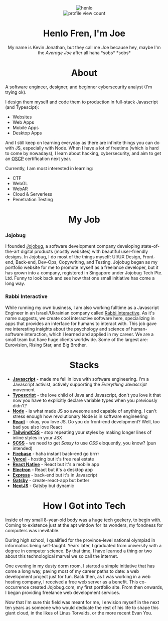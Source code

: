 <div align='center'>
<img src="https://i.redd.it/mc333pkb60541.jpg" alt="henlo">
<div>
<img src="https://komarev.com/ghpvc/?username=kevinjonathan911" align='center' alt="profile view count">
<h1 align='center'>Henlo Fren, I'm Joe</h1>
  </div>
  
  My name is Kevin Jonathan, but they call me Joe because hey, maybe I'm the *Average Joe* after all haha \*sobs\* \*sobs\*
</div>




<h1 align='center'>About</h1>

A software engineer, designer, and beginner cybersecurity analyst (I'm trying ok).

I design them myself and code them to production in full-stack Javascript (and Typescipt):
- Websites
- Web Apps
- Mobile Apps
- Desktop Apps

And I still keep on learning everyday as there are infinite things you can do with JS, especially with Node. When I have a lot of freetime (which is hard to come by nowadays), I learn about hacking, cybersecurity, and aim to get an [OSCP](https://www.offensive-security.com/pwk-oscp/) certification next year.

Currently, I am most interested in learning:
- CTF
- WebGL
- WebAR
- Cloud & Serverless
- Penetration Testing

<h1 align='center'>My Job</h1>

### Jojobug
I founded [Jojobug](https://jojobug.com), a software development company developing state-of-the-art digital products (mostly websites) with beautiful user-friendly designs. In Jojobug, I do most of the things myself: UI/UX Design, Front-end, Back-end, Dev-Ops, Copywriting, and Testing. Jojobug began as my portfolio website for me to promote myself as a freelance developer, but it has grown into a company, registered in Singapore under Jojobug Tech Pte. Ltd. Funny to look back and see how that one small initiative has come a long way.


### Rabbi Interactive
While running my own business, I am also working fulltime as a Javascript Engineer in an Israeli/Ukrainian company called [Rabbi Interactive](https://rabbi.agency/). As it's name suggests, we create cool interactive software here, specializing in apps that provides an interface for humans to interact with. This job gave me interesting insights about the psychology and science of human-software interaction, which I learned and applied in my career. We are a small team but have huge clients worldwide. Some of the largest are: Eurovision, Rising Star, and Big Brother.

<h1 align='center'>Stacks</h1>

- **[Javascript](https://developer.mozilla.org/en-US/docs/Web/JavaScript)** - made me fell in love with software engineering. I'm a Javascript activist, actively supporting the *Everything Javascript* movement
- **[Typescript](https://www.typescriptlang.org/)** - the love child of Java and Javascript, don't you love it that now you have to explicitly declare variable types when you previously didn't?
- **[Node](https://nodejs.org/en/)** - is what made JS so awesome and capable of anything. I can't stress enough how revolutionary Node is in software engineering
- **[React](https://reactjs.org/)** - okay, you love JS. Do you do front-end development? Well, too bad you also love React
- **[TailwindCSS](https://tailwindcss.com/)** - stop repeating your styles by making longer lines of inline styles in your JSX
- **[SCSS](https://sass-lang.com/guide)** - we need to get *Sassy* to use *CSS* eloquently, you know? (pun intended)
- **[Firebase](https://firebase.google.com/)** - haha instant back-end go brrrr
- **[Vercel](https://vercel.com/)** - hosting but it's free real estate
- **[React Native](https://reactnative.dev/)** - React but it's a mobile app
- **[Electron](https://www.electronjs.org/)** - React but it's a desktop app
- **[Express](https://expressjs.com/)** - back-end but it's in Javascript
- **[Gatsby](https://www.gatsbyjs.com/)** - create-react-app but better
- **[NextJS](https://nextjs.org/)** - Gatsby but dynamic


<h1 align='center'>How I Got into Tech</h1>

Inside of my small 8-year-old body was a huge tech geekery, to begin with. Coming to existence just at the apt window for its wonders, my fondness for computers was inevitable.

During high school, I qualified for the province-level national olympiad in informatics being self-taught. Years later, I graduated from university with a degree in computer science. By that time, I have learned a thing or two about this technological marvel we so call the internet.

One evening in my dusty dorm room, I started a simple initiative that has come a long way, paving most of my career paths to date: a web development project just for fun. Back then, as I was working in a web hosting company, I received a free web server as a benefit. This co-occurrence created Jojobug.com, my first portfolio site. From then onwards, I began providing freelance web development services.

Now that I'm sure this field was meant for me, I envision myself in the next ten years as someone who would dedicate the rest of his life to shape this giant cloud, in the likes of Linus Torvalds, or the more recent Evan You.
<!--
<h1 align='center'>Background</h1>

I grew up in Batam, a small island-city in Indonesia 30 minutes away from Singapore. I got my Bachelor's Degree in Computer Science from [Gadjah Mada University](https://www.ugm.ac.id/en), the best university in Indonesia according to [4ICU](https://www.ugm.ac.id/en/news/20787-4icu-2021-ugm-best-university-in-indonesia). Since my childhood, I've always been interested in computers and arts, which is probably why I end up being a software engineer and a designer.

I started my career as an Android Rom Developer in [XDA Developers](https://www.xda-developers.com/the-most-popular-custom-roms-on-xda/), creating and reviewing custom Roms for various Android Phones. I participated in several high profile projects that Rom enthusiasts would know: [Cyanogenmod (now LineageOS)](https://lineageos.org/), [Ressurection Remix](https://resurrectionremix.com/), and [SlimRoms](https://slimroms.org/). 

After 2 years, I took a break from coding and did SEO in [Hostinger](https://www.hostinger.com/about), one of the largest hosting providers in the world now. Albeit not a coding job, it was still a tech company. Here, I learned about the marketing side of software engineering. I learned copywriting, SEO, and alot about servers. They also give a free server to every employee which I used to host Jojobug.-->


<!--
**kevinjonathan911/kevinjonathan911** is a ✨ _special_ ✨ repository because its `README.md` (this file) appears on your GitHub profile.

Here are some ideas to get you started:

- 🔭 I’m currently working on ...
- 🌱 I’m currently learning ...
- 👯 I’m looking to collaborate on ...
- 🤔 I’m looking for help with ...
- 💬 Ask me about ...
- 📫 How to reach me: ...
- 😄 Pronouns: ...
- ⚡ Fun fact: ...
-->
